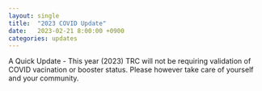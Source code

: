 ```yaml
---
layout: single
title:  "2023 COVID Update"
date:   2023-02-21 8:00:00 +0900
categories: updates
---
```

A Quick Update - This year (2023) TRC will not be requiring validation of COVID vacination or booster status. Please however take care of yourself and your community. 